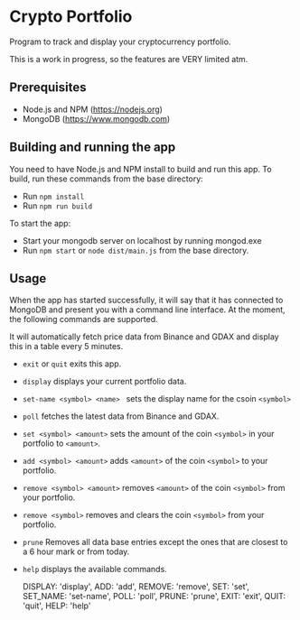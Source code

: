 # Crypto Portfolio

Program to track and display your cryptocurrency portfolio.

This is a work in progress, so the features are VERY limited atm.

## Prerequisites

- Node.js and NPM (https://nodejs.org)
- MongoDB (https://www.mongodb.com)

## Building and running the app

You need to have Node.js and NPM install to build and run this app. To build, run these commands from the base directory:

- Run ```npm install```
- Run ```npm run build```

To start the app:

- Start your mongodb server on localhost by running mongod.exe
- Run ```npm start``` or ```node dist/main.js``` from the base directory.

## Usage

When the app has started successfully, it will say that it has connected to MongoDB and present you with a command line interface. At the moment, the following commands are supported.

It will automatically fetch price data from Binance and GDAX and display this in a table every 5 minutes.

- ```exit``` or ```quit``` exits this app.
- ```display``` displays your current portfolio data.
- ```set-name <symbol> <name> ``` sets the display name for the csoin ```<symbol>```
- ```poll``` fetches the latest data from Binance and GDAX.
- ```set <symbol> <amount>``` sets the amount of the coin ```<symbol>``` in your portfolio to ```<amount>```.
- ```add <symbol> <amount>``` adds ```<amount>``` of the coin ```<symbol>``` to your portfolio.
- ```remove <symbol> <amount>``` removes ```<amount>``` of the coin ```<symbol>``` from your portfolio.
- ```remove <symbol>``` removes and clears the coin ```<symbol>``` from your portfolio.
- ```prune``` Removes all data base entries except the ones that are closest to a 6 hour mark or from today.
- ```help``` displays the available commands.

  DISPLAY: 'display',
  ADD: 'add',
  REMOVE: 'remove',
  SET: 'set',
  SET_NAME: 'set-name',
  POLL: 'poll',
  PRUNE: 'prune',
  EXIT: 'exit',
  QUIT: 'quit',
  HELP: 'help'
